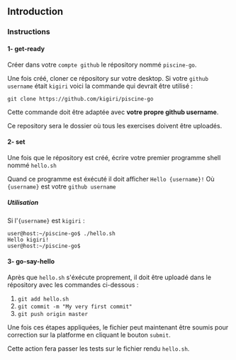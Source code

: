 ## Introduction

### Instructions

#### 1- get-ready

Créer dans votre `compte github` le répository nommé `piscine-go`.

Une fois créé, cloner ce répository sur votre desktop.
Si votre `github username` était `kigiri` voici la commande qui devrait être utilisé :

`git clone https://github.com/kigiri/piscine-go`

Cette commande doit être adaptée avec **votre propre github username**.

Ce repository sera le dossier où tous les exercises doivent être uploadés.

#### 2- set

Une fois que le répository est créé, écrire votre premier programme shell nommé `hello.sh`

Quand ce programme est éxécuté il doit afficher `Hello {username}!`
Où `{username}` est votre `github username`

##### Utilisation

Si l'`{username}` est `kigiri` :

```console
user@host:~/piscine-go$ ./hello.sh
Hello kigiri!
user@host:~/piscine-go$
```

#### 3- go-say-hello

Après que `hello.sh` s'éxécute proprement, il doit être uploadé dans le répository avec les commandes ci-dessous :

1. `git add hello.sh`
2. `git commit -m "My very first commit"`
3. `git push origin master`

Une fois ces étapes appliquées, le fichier peut maintenant être soumis pour correction sur la platforme en cliquant le bouton `submit`.

Cette action fera passer les tests sur le fichier rendu `hello.sh`.
